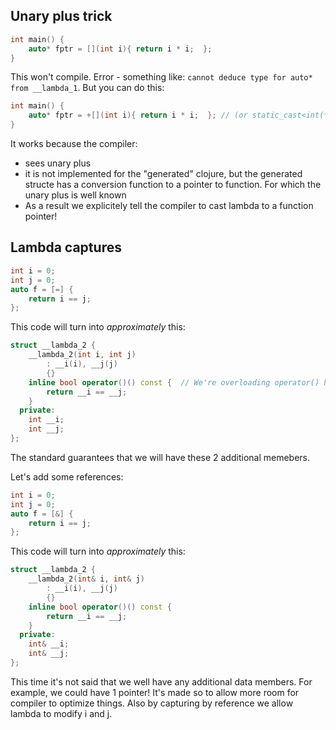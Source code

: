 ## Unary plus trick
```cpp
int main() {
    auto* fptr = [](int i){ return i * i;  };
}
```
This won't compile. Error - something like: `cannot deduce type for auto* from __lambda_1`.
But you can do this:
```cpp
int main() {
    auto* fptr = +[](int i){ return i * i;  }; // (or static_cast<int(*)(int> instead of +)
}
```
It works because the compiler:
- sees unary plus
- it is not implemented for the "generated" clojure, but the generated structe has a conversion function to a pointer to function. For which the unary plus is well known
- As a result we explicitely tell the compiler to cast lambda to a function pointer!

## Lambda captures
```cpp
int i = 0;
int j = 0;
auto f = [=] {
    return i == j;
};
```
This code will turn into *approximately* this:
```cpp
struct __lambda_2 {
    __lambda_2(int i, int j)
        : __i(i), __j(j)
        {}
    inline bool operator()() const {  // We're overloading operator() here
        return __i == __j;
    }
  private:
    int __i;
    int __j;
};
```
The standard guarantees that we will have these 2 additional memebers.

Let's add some references:
```cpp
int i = 0;
int j = 0;
auto f = [&] {
    return i == j;
};
```
This code will turn into *approximately* this:
```cpp
struct __lambda_2 {
    __lambda_2(int& i, int& j)
        : __i(i), __j(j)
        {}
    inline bool operator()() const { 
        return __i == __j;
    }
  private:
    int& __i;
    int& __j;
};
```
This time it's not said that we well have any additional data members. For example, we could have 1 pointer! It's made so to allow more room for compiler to optimize things.
Also by capturing by reference we allow lambda to modify i and j.
